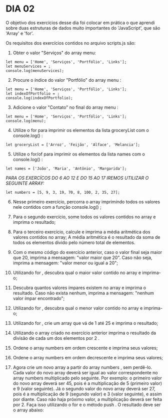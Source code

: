 # DIA 02

O objetivo dos exercícios desse dia foi colocar em prática o que aprendi sobre duas estruturas de dados muito importantes do 'JavaScript', que são 'Array' e 'for'.

Os requisitos dos exercícios contidos no arquivo scripts.js são:

1. Obter o valor "Serviços" do array menu:
```
let menu = ['Home', 'Serviços', 'Portfólio', 'Links'];
let menuServices = ;
console.log(menuServices);
```

2. Procure o índice do valor "Portfólio" do array menu :
```
let menu = ['Home', 'Serviços', 'Portfólio', 'Links'];
let indexOfPortfolio = ;
console.log(indexOfPortfolio);
```

3. Adicione o valor "Contato" no final do array menu : 
```
let menu = ['Home', 'Serviços', 'Portfólio', 'Links'];
console.log(menu);
```

4. Utilize o for para imprimir os elementos da lista groceryList com o console.log() :
```
let groceryList = ['Arroz', 'Feijão', 'Alface', 'Melancia'];
```

5. Utilize o for/of para imprimir os elementos da lista names com o console.log() :
```
let names = ['João', 'Maria', 'Antônio', 'Margarida'];
```

_PARA OS EXERCÍCOS DO 6 AO 12 E DO 15 AO 17 IREMOS UTILIZAR O SEGUINTE ARRAY:_
```
let numbers = [5, 9, 3, 19, 70, 8, 100, 2, 35, 27];
```

6. Nesse primeiro exercício, percorra o array imprimindo todos os valores nele contidos com a função console.log() ;

7. Para o segundo exercício, some todos os valores contidos no array e imprima o resultado;

8. Para o terceiro exercício, calcule e imprima a média aritmética dos valores contidos no array;
    A média aritmética é o resultado da soma de todos os elementos divido pelo número total de elementos.

9. Com o mesmo código do exercício anterior, caso o valor final seja maior que 20, imprima a mensagem: "valor maior que 20". Caso não seja, imprima a mensagem: "valor menor ou igual a 20";

10. Utilizando for , descubra qual o maior valor contido no array e imprima-o;

11. Descubra quantos valores ímpares existem no array e imprima o resultado. Caso não exista nenhum, imprima a mensagem: "nenhum valor ímpar encontrado";

12. Utilizando for , descubra qual o menor valor contido no array e imprima-o;

13. Utilizando for , crie um array que vá de 1 até 25 e imprima o resultado;

14. Utilizando o array criado no exercício anterior imprima o resultado da divisão de cada um dos elementos por 2 .

15. Ordene o array numbers em ordem crescente e imprima seus valores;

16. Ordene o array numbers em ordem decrescente e imprima seus valores;

17. Agora crie um novo array a partir do array numbers , sem perdê-lo. Cada valor do novo array deverá ser igual ao valor correspondente no array numbers multiplicado pelo seguinte. Por exemplo: o primeiro valor do novo array deverá ser 45, pois é a multiplicação de 5 (primeiro valor) e 9 (valor seguinte). Já o segundo valor do novo array deverá ser 27, pois é a multiplicação de 9 (segundo valor) e 3 (valor seguinte), e assim por diante. Caso não haja próximo valor, a multiplicação deverá ser feita por 2. Faça isso utilizando o for e o método push . O resultado deve ser o array abaixo:
